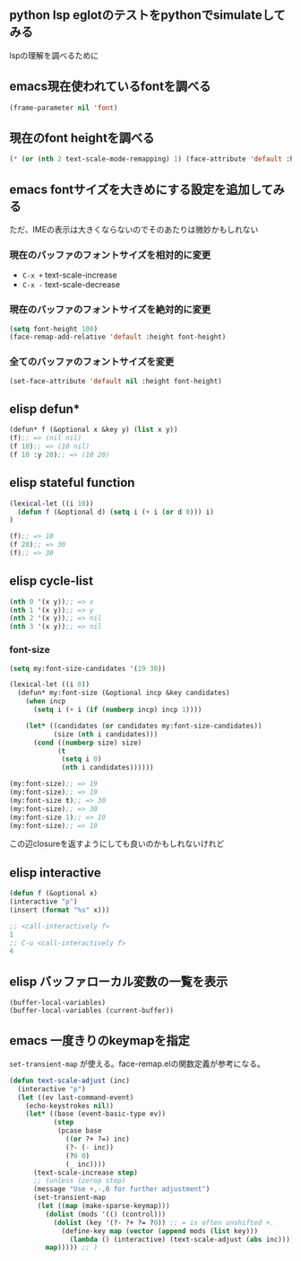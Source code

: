 ## python lsp eglotのテストをpythonでsimulateしてみる

lspの理解を調べるために

## emacs現在使われているfontを調べる

```lisp
(frame-parameter nil 'font)
```

## 現在のfont heightを調べる

```lisp
(* (or (nth 2 text-scale-mode-remapping) 1) (face-attribute 'default :height))
```

## emacs fontサイズを大きめにする設定を追加してみる

ただ、IMEの表示は大きくならないのでそのあたりは微妙かもしれない

### 現在のバッファのフォントサイズを相対的に変更

- `C-x +` text-scale-increase
- `C-x -` text-scale-decrease

### 現在のバッファのフォントサイズを絶対的に変更

```lisp
(setq font-height 100)
(face-remap-add-relative 'default :height font-height)
```

### 全てのバッファのフォントサイズを変更

```lisp
(set-face-attribute 'default nil :height font-height)
```

## elisp defun*

```lisp
(defun* f (&optional x &key y) (list x y))
(f);; => (nil nil)
(f 10);; => (10 nil)
(f 10 :y 20);; => (10 20)
```

## elisp stateful function

```lisp
(lexical-let ((i 10))
  (defun f (&optional d) (setq i (+ i (or d 0))) i)
)

(f);; => 10
(f 20);; => 30
(f);; => 30
```

## elisp cycle-list

```lisp
(nth 0 '(x y));; => x
(nth 1 '(x y));; => y
(nth 2 '(x y));; => nil
(nth 3 '(x y));; => nil
```

### font-size

```lisp
(setq my:font-size-candidates '(19 30))

(lexical-let ((i 0))
  (defun* my:font-size (&optional incp &key candidates)
    (when incp
      (setq i (+ i (if (numberp incp) incp 1))))

    (let* ((candidates (or candidates my:font-size-candidates))
           (size (nth i candidates)))
      (cond ((numberp size) size)
            (t
             (setq i 0)
             (nth i candidates))))))

(my:font-size);; => 19
(my:font-size);; => 19
(my:font-size t);; => 30
(my:font-size);; => 30
(my:font-size 1);; => 19
(my:font-size);; => 19
```

この辺closureを返すようにしても良いのかもしれないけれど

## elisp interactive

```lisp
(defun f (&optional x)
(interactive "p")
(insert (format "%s" x)))

;; <call-interactively f>
1
;; C-u <call-interactively f>
4
```

## elisp バッファローカル変数の一覧を表示

```
(buffer-local-variables)
(buffer-local-variables (current-buffer))
```

## emacs 一度きりのkeymapを指定

`set-transient-map` が使える。face-remap.elの関数定義が参考になる。

```lisp
(defun text-scale-adjust (inc)
  (interactive "p")
  (let ((ev last-command-event)
	(echo-keystrokes nil))
    (let* ((base (event-basic-type ev))
           (step
            (pcase base
              ((or ?+ ?=) inc)
              (?- (- inc))
              (?0 0)
              (_ inc))))
      (text-scale-increase step)
      ;; (unless (zerop step)
      (message "Use +,-,0 for further adjustment")
      (set-transient-map
       (let ((map (make-sparse-keymap)))
         (dolist (mods '(() (control)))
           (dolist (key '(?- ?+ ?= ?0)) ;; = is often unshifted +.
             (define-key map (vector (append mods (list key)))
               (lambda () (interactive) (text-scale-adjust (abs inc))))))
         map))))) ;; )
```
